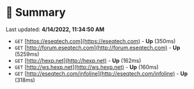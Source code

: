 # 📖 Summary
Last updated: **4/14/2022, 11:34:50 AM**

- `GET` [https://eseqtech.com](https://eseqtech.com) - **Up** (350ms)
- `GET` [http://forum.eseqtech.com](http://forum.eseqtech.com) - **Up** (5259ms)
- `GET` [http://hexp.net](http://hexp.net) - **Up** (162ms)
- `GET` [http://ws.hexp.net](http://ws.hexp.net) - **Up** (160ms)
- `GET` [http://eseqtech.com/infoline](http://eseqtech.com/infoline) - **Up** (318ms)
